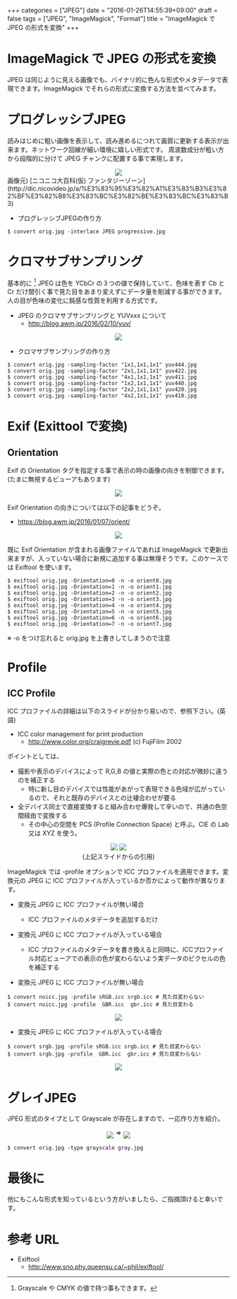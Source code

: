 +++
categories = ["JPEG"]
date = "2016-01-26T14:55:39+09:00"
draft = false
tags = ["JPEG", "ImageMagick", "Format"]
title = "ImageMagick で JPEG の形式を変換"
+++

# ImageMagick で JPEG の形式を変換

JPEG は同じように見える画像でも、バイナリ的に色んな形式やメタデータで表現できます。ImageMagick でそれらの形式に変換する方法を並べてみます。

# プログレッシブJPEG

読みはじめに粗い画像を表示して、読み進めるにつれて画質に更新する表示が出来ます。ネットワーク回線が細い環境に嬉しい形式です。
周波数成分が粗い方から段階的に分けて JPEG チャンクに配置する事で実現します。

<center> <img src="../progressive.png"> </center>
画像元) [ニコニコ大百科(仮) ファンタジーゾーン](http://dic.nicovideo.jp/a/%E3%83%95%E3%82%A1%E3%83%B3%E3%82%BF%E3%82%B8%E3%83%BC%E3%82%BE%E3%83%BC%E3%83%B3)

 * プログレッシブJPEGの作り方

```
$ convert orig.jpg -interlace JPEG progressive.jpg
```

# クロマサブサンプリング

基本的に [^1] JPEG は色を YCbCr の３つの値で保持していて、色味を表す Cb と Cr だけ間引く事で見た目をあまり変えずにデータ量を削減する事ができます。人の目が色味の変化に鈍感な性質を利用する方式です。

 * JPEG のクロマサブサンプリングと YUVxxx について
   * http://blog.awm.jp/2016/02/10/yuv/

<center> <img src="../yuvabc.png"> </center>

 * クロマサブサンプリングの作り方

```
$ convert orig.jpg -sampling-factor "1x1,1x1,1x1" yuv444.jpg
$ convert orig.jpg -sampling-factor "2x1,1x1,1x1" yuv422.jpg
$ convert orig.jpg -sampling-factor "4x1,1x1,1x1" yuv411.jpg
$ convert orig.jpg -sampling-factor "1x2,1x1,1x1" yuv440.jpg
$ convert orig.jpg -sampling-factor "2x2,1x1,1x1" yuv420.jpg
$ convert orig.jpg -sampling-factor "4x2,1x1,1x1" yuv410.jpg
```

# Exif (Exittool で変換)

## Orientation

Exif の Orientation タグを指定する事で表示の時の画像の向きを制御できます。(たまに無視するビューアもあります)

<center> <img src="../exif_orientation.png"> </center>

Exif Orientation の向きについては以下の記事をどうぞ。

 * https://blog.awm.jp/2016/01/07/orient/

<center> <img src="../orient-38per.png"> </center>

既に Exif Orientation が含まれる画像ファイルであれば ImageMagick で更新出来ますが、入っていない場合に新規に追加する事は無理そうです。このケースでは Exiftool を使います。

```
$ exiftool orig.jpg -Orientation=0 -n -o orient0.jpg
$ exiftool orig.jpg -Orientation=1 -n -o orient1.jpg
$ exiftool orig.jpg -Orientation=2 -n -o orient2.jpg
$ exiftool orig.jpg -Orientation=3 -n -o orient3.jpg
$ exiftool orig.jpg -Orientation=4 -n -o orient4.jpg
$ exiftool orig.jpg -Orientation=5 -n -o orient5.jpg
$ exiftool orig.jpg -Orientation=6 -n -o orient6.jpg
$ exiftool orig.jpg -Orientation=7 -n -o orient7.jpg
```
※ -o をつけ忘れると orig.jpg を上書きしてしまうので注意

# Profile

## ICC Profile

ICC プロファイルの詳細は以下のスライドが分かり易いので、参照下さい。(英語)

 * ICC color management for print production
   * http://www.color.org/craigrevie.pdf (c) FujiFilm 2002

ポイントとしては、

 * 撮影や表示のデバイスによって R,G,B の値と実際の色との対応が微妙に違うのを補正する
   * 特に新し目のデバイスでは性能があがって表現できる色域が広がっているので、それと既存のデバイスとの辻褄合わせが要る
 * 全デバイス同士で直接変換すると組み合わせ爆発して辛いので、共通の色空間経由で変換する
   * その中心の空間を PCS (Profile Connection Space) と呼ぶ。CIE の Lab 又は XYZ を使う。
<center> <img src="../craigrevie_13_25per.png">  <img src="../craigrevie_14_25per.png"> <br /> (上記スライドからの引用)</center>

ImageMagick では -profile オプションで ICC プロファイルを適用できます。変換元の JPEG に ICC プロファイルが入っているか否かによって動作が異なります。

 * 変換元 JPEG に ICC プロファイルが無い場合
   *  ICC プロファイルのメタデータを追加するだけ
 * 変換元 JPEG に ICC プロファイルが入っている場合
   *  ICC プロファイルのメタデータを書き換えると同時に、ICCプロファイル対応ビューアでの表示の色が変わらないよう実データのピクセルの色を補正する

 * 変換元 JPEG に ICC プロファイルが無い場合

```
$ convert noicc.jpg -profile sRGB.icc srgb.icc # 見た目変わらない
$ convert noicc.jpg -profile  GBR.icc  gbr.icc # 見た目変わる
```

<center> <img src="../icc-profile1.png"> </center>

 * 変換元 JPEG に ICC プロファイルが入っている場合

```
$ convert srgb.jpg -profile sRGB.icc srgb.icc # 見た目変わらない
$ convert srgb.jpg -profile  GBR.icc  gbr.icc # 見た目変わらない
```
<center> <img src="../icc-profile2.png"> </center>

# グレイJPEG

JPEG 形式のタイプとして Grayscale が存在しますので、一応作り方を紹介。

<center> <img src="../Opaopa.jpg" align="middle"> => <img src="../Opaopa-gray.jpg" align="middle"> </center>

```
$ convert orig.jpg -type grayscale gray.jpg
```

# 最後に

他にもこんな形式を知っているという方がいましたら、ご指摘頂けると幸いです。

# 参考 URL

 * Exiftool
   * http://www.sno.phy.queensu.ca/~phil/exiftool/

[^1]: Grayscale や CMYK の値で持つ事もできます。
